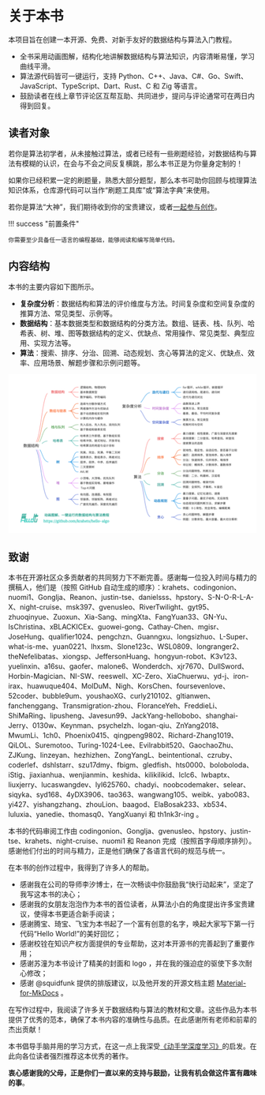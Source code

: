 # 关于本书

本项目旨在创建一本开源、免费、对新手友好的数据结构与算法入门教程。

- 全书采用动画图解，结构化地讲解数据结构与算法知识，内容清晰易懂，学习曲线平滑。
- 算法源代码皆可一键运行，支持 Python、C++、Java、C#、Go、Swift、JavaScript、TypeScript、Dart、Rust、C 和 Zig 等语言。
- 鼓励读者在线上章节评论区互帮互助、共同进步，提问与评论通常可在两日内得到回复。

## 读者对象

若你是算法初学者，从未接触过算法，或者已经有一些刷题经验，对数据结构与算法有模糊的认识，在会与不会之间反复横跳，那么本书正是为你量身定制的！

如果你已经积累一定的刷题量，熟悉大部分题型，那么本书可助你回顾与梳理算法知识体系，仓库源代码可以当作“刷题工具库”或“算法字典”来使用。

若你是算法“大神”，我们期待收到你的宝贵建议，或者[一起参与创作](https://www.hello-algo.com/chapter_appendix/contribution/)。

!!! success "前置条件"

    你需要至少具备任一语言的编程基础，能够阅读和编写简单代码。

## 内容结构

本书的主要内容如下图所示。

- **复杂度分析**：数据结构和算法的评价维度与方法。时间复杂度和空间复杂度的推算方法、常见类型、示例等。
- **数据结构**：基本数据类型和数据结构的分类方法。数组、链表、栈、队列、哈希表、树、堆、图等数据结构的定义、优缺点、常用操作、常见类型、典型应用、实现方法等。
- **算法**：搜索、排序、分治、回溯、动态规划、贪心等算法的定义、优缺点、效率、应用场景、解题步骤和示例问题等。

![本书主要内容](about_the_book.assets/hello_algo_mindmap.png)

## 致谢

本书在开源社区众多贡献者的共同努力下不断完善。感谢每一位投入时间与精力的撰稿人，他们是（按照 GitHub 自动生成的顺序）：krahets、codingonion、nuomi1、Gonglja、Reanon、justin-tse、danielsss、hpstory、S-N-O-R-L-A-X、night-cruise、msk397、gvenusleo、RiverTwilight、gyt95、zhuoqinyue、Zuoxun、Xia-Sang、mingXta、FangYuan33、GN-Yu、IsChristina、xBLACKICEx、guowei-gong、Cathay-Chen、mgisr、JoseHung、qualifier1024、pengchzn、Guanngxu、longsizhuo、L-Super、what-is-me、yuan0221、lhxsm、Slone123c、WSL0809、longranger2、theNefelibatas、xiongsp、JeffersonHuang、hongyun-robot、K3v123、yuelinxin、a16su、gaofer、malone6、Wonderdch、xjr7670、DullSword、Horbin-Magician、NI-SW、reeswell、XC-Zero、XiaChuerwu、yd-j、iron-irax、huawuque404、MolDuM、Nigh、KorsChen、foursevenlove、52coder、bubble9um、youshaoXG、curly210102、gltianwen、fanchenggang、Transmigration-zhou、FloranceYeh、FreddieLi、ShiMaRing、lipusheng、Javesun99、JackYang-hellobobo、shanghai-Jerry、0130w、Keynman、psychelzh、logan-qiu、ZnYang2018、MwumLi、1ch0、Phoenix0415、qingpeng9802、Richard-Zhang1019、QiLOL、Suremotoo、Turing-1024-Lee、Evilrabbit520、GaochaoZhu、ZJKung、linzeyan、hezhizhen、ZongYangL、beintentional、czruby、coderlef、dshlstarr、szu17dmy、fbigm、gledfish、hts0000、boloboloda、iStig、jiaxianhua、wenjianmin、keshida、kilikilikid、lclc6、lwbaptx、liuxjerry、lucaswangdev、lyl625760、chadyi、noobcodemaker、selear、siqyka、syd168、4yDX3906、tao363、wangwang105、weibk、yabo083、yi427、yishangzhang、zhouLion、baagod、ElaBosak233、xb534、luluxia、yanedie、thomasq0、YangXuanyi 和 th1nk3r-ing 。

本书的代码审阅工作由 codingonion、Gonglja、gvenusleo、hpstory、justin-tse、krahets、night-cruise、nuomi1 和 Reanon 完成（按照首字母顺序排列）。感谢他们付出的时间与精力，正是他们确保了各语言代码的规范与统一。

在本书的创作过程中，我得到了许多人的帮助。

- 感谢我在公司的导师李汐博士，在一次畅谈中你鼓励我“快行动起来”，坚定了我写这本书的决心；
- 感谢我的女朋友泡泡作为本书的首位读者，从算法小白的角度提出许多宝贵建议，使得本书更适合新手阅读；
- 感谢腾宝、琦宝、飞宝为本书起了一个富有创意的名字，唤起大家写下第一行代码“Hello World!”的美好回忆；
- 感谢校铨在知识产权方面提供的专业帮助，这对本开源书的完善起到了重要作用；
- 感谢苏潼为本书设计了精美的封面和 logo ，并在我的强迫症的驱使下多次耐心修改；
- 感谢 @squidfunk 提供的排版建议，以及他开发的开源文档主题 [Material-for-MkDocs](https://github.com/squidfunk/mkdocs-material/tree/master) 。

在写作过程中，我阅读了许多关于数据结构与算法的教材和文章。这些作品为本书提供了优秀的范本，确保了本书内容的准确性与品质。在此感谢所有老师和前辈的杰出贡献！

本书倡导手脑并用的学习方式，在这一点上我深受[《动手学深度学习》](https://github.com/d2l-ai/d2l-zh)的启发。在此向各位读者强烈推荐这本优秀的著作。

**衷心感谢我的父母，正是你们一直以来的支持与鼓励，让我有机会做这件富有趣味的事**。
